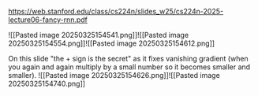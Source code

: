 https://web.stanford.edu/class/cs224n/slides_w25/cs224n-2025-lecture06-fancy-rnn.pdf

![[Pasted image 20250325154541.png]]![[Pasted image 20250325154554.png]]![[Pasted image 20250325154612.png]]

On this slide "the + sign is the secret" as it fixes vanishing gradient (when you again and again multiply by a small number so it becomes smaller and smaller).
![[Pasted image 20250325154626.png]]![[Pasted image 20250325154740.png]]